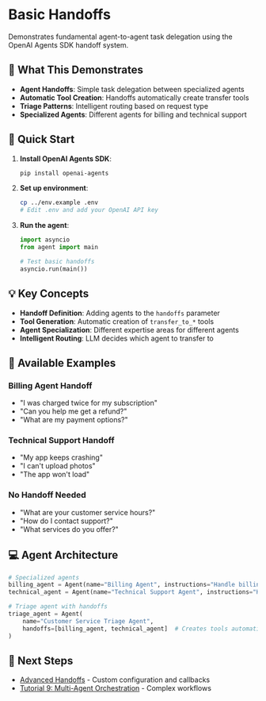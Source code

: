 # Basic Handoffs

Demonstrates fundamental agent-to-agent task delegation using the OpenAI Agents SDK handoff system.

## 🎯 What This Demonstrates

- **Agent Handoffs**: Simple task delegation between specialized agents
- **Automatic Tool Creation**: Handoffs automatically create transfer tools
- **Triage Patterns**: Intelligent routing based on request type
- **Specialized Agents**: Different agents for billing and technical support

## 🚀 Quick Start

1. **Install OpenAI Agents SDK**:
   ```bash
   pip install openai-agents
   ```

2. **Set up environment**:
   ```bash
   cp ../env.example .env
   # Edit .env and add your OpenAI API key
   ```

3. **Run the agent**:
   ```python
   import asyncio
   from agent import main
   
   # Test basic handoffs
   asyncio.run(main())
   ```

## 💡 Key Concepts

- **Handoff Definition**: Adding agents to the `handoffs` parameter
- **Tool Generation**: Automatic creation of `transfer_to_*` tools
- **Agent Specialization**: Different expertise areas for different agents
- **Intelligent Routing**: LLM decides which agent to transfer to

## 🧪 Available Examples

### Billing Agent Handoff
- "I was charged twice for my subscription"
- "Can you help me get a refund?"
- "What are my payment options?"

### Technical Support Handoff
- "My app keeps crashing"
- "I can't upload photos"
- "The app won't load"

### No Handoff Needed
- "What are your customer service hours?"
- "How do I contact support?"
- "What services do you offer?"

## 💻 Agent Architecture

```python
# Specialized agents
billing_agent = Agent(name="Billing Agent", instructions="Handle billing issues")
technical_agent = Agent(name="Technical Support Agent", instructions="Handle technical issues")

# Triage agent with handoffs
triage_agent = Agent(
    name="Customer Service Triage Agent",
    handoffs=[billing_agent, technical_agent]  # Creates tools automatically
)
```

## 🔗 Next Steps

- [Advanced Handoffs](../8_2_advanced_handoffs/README.md) - Custom configuration and callbacks
- [Tutorial 9: Multi-Agent Orchestration](../../9_multi_agent_orchestration/README.md) - Complex workflows
